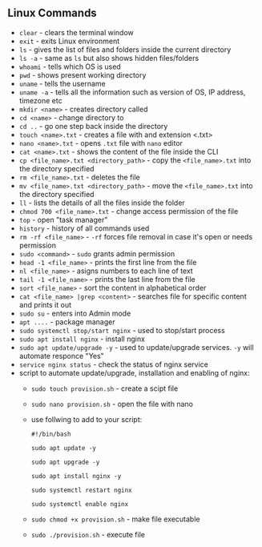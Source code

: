## Linux Commands
* `clear` - clears the terminal window
* `exit` - exits Linux environment
* `ls` - gives the list of files and folders inside the current directory
* `ls -a` - same as `ls` but also shows hidden files/folders
* `whoami` - tells which OS is used
* `pwd` - shows present working directory
* `uname` - tells the username
* `uname -a` - tells all the information such as version of OS, IP address, timezone etc
* `mkdir <name>` - creates directory called <name>
* `cd <name>` - change directory to <name>
* `cd ..` - go one step back inside the directory
* `touch <name>.txt` - creates a file with <name> and extension <.txt>
* `nano <name>.txt` - opens `.txt` file with `nano` editor
* `cat <name>.txt` - shows the content of the file inside the CLI
* `cp <file_name>.txt <directory_path>` - copy the `<file_name>.txt` into the directory specified
* `rm <file_name>.txt` - deletes the file
* `mv <file_name>.txt <directory_path>` - move the `<file_name>.txt` into the directory specified
* `ll` - lists the details of all the files inside the folder
* `chmod 700 <file_name>.txt` - change access permission of the file
* `top` - open "task manager"
* `history` - history of all commands used
* `rm -rf <file_name>` - `-rf` forces file removal in case it's open or needs permission
* `sudo <command>` - `sudo` grants admin permission 
* `head -1 <file_name>` - prints the first line from the file
* `nl <file_name>` - asigns numbers to each line of text
* `tail -1 <file_name>` - prints the last line from the file
* `sort <file_name>` - sort the content in alphabetical order
* `cat <file_name> |grep <content>` - searches file for specific content and prints it out
* `sudo su` - enters into Admin mode
* `apt ....` - package manager
* `sudo systemctl stop/start nginx` - used to stop/start process
* `sudo apt install nginx` - install nginx
* `sudo apt update/upgrade -y` - used to update/upgrade services. `-y` will automate responce "Yes"
* `service nginx status` - check the status of nginx service
* script to automate update/upgrade, installation and enabling of nginx:
  * `sudo touch provision.sh` - create a scipt file
  * `sudo nano provision.sh` - open the file with nano
  * use follwing to add to your script:
  
    `#!/bin/bash`
    
    `sudo apt update -y`

    `sudo apt upgrade -y`

    `sudo apt install nginx -y`

    `sudo systemctl restart nginx`

    `sudo systemctl enable nginx`
    
   * `sudo chmod +x provision.sh` - make file executable
   * `sudo ./provision.sh` - execute file

